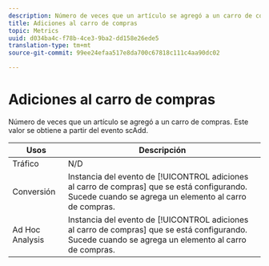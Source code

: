 ```yaml
---
description: Número de veces que un artículo se agregó a un carro de compras. Este valor se obtiene a partir del evento scAdd.
title: Adiciones al carro de compras
topic: Metrics
uuid: d034ba4c-f78b-4ce3-9ba2-dd158e26ede5
translation-type: tm+mt
source-git-commit: 99ee24efaa517e8da700c67818c111c4aa90dc02

---
```



# Adiciones al carro de compras

Número de veces que un artículo se agregó a un carro de compras. Este valor se obtiene a partir del evento scAdd.

| Usos | Descripción |
|---|---|
| Tráfico | N/D |
| Conversión | Instancia del evento de [!UICONTROL adiciones al carro de compras] que se está configurando. Sucede cuando se agrega un elemento al carro de compras. |
| Ad Hoc Analysis | Instancia del evento de [!UICONTROL adiciones al carro de compras] que se está configurando. Sucede cuando se agrega un elemento al carro de compras. |

